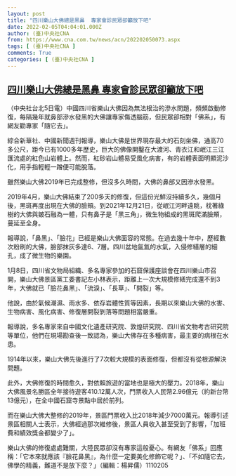 ```yaml
---
layout: post
title: "四川樂山大佛總是黑鼻  專家會診民眾卻籲放下吧"
date: 2022-02-05T04:04:01.000Z
author: (臺)中央社CNA
from: https://www.cna.com.tw/news/acn/202202050073.aspx
tags: [ (臺)中央社CNA ]
comments: True
categories: [ (臺)中央社CNA ]
---
```

<!--1644033841000-->
[四川樂山大佛總是黑鼻  專家會診民眾卻籲放下吧](https://www.cna.com.tw/news/acn/202202050073.aspx)
------

<div>
<div></div><div><p>（中央社台北5日電）中國四川省樂山大佛因為無法根治的滲水問題，頻頻啟動修復，每隔幾年就鼻部滲水發黑的大佛讓專家傷透腦筋，但民眾卻相對「佛系」，有網友勸專家「隨它去」。</p><p>綜合新華社、中國新聞週刊報導，樂山大佛是世界現存最大的石刻坐佛，通高70多公尺，距今已有1000多年歷史，巨大的佛像開鑿在大渡河、青衣江和岷江三江匯流處的紅色山岩體上。然而，紅砂岩山體易受風化病害，有的岩體表面明顯泥沙化，用手指輕輕一蹭便可能脫落。</p><p>雖然樂山大佛2019年已完成整修，但沒多久時間，大佛的鼻部又因滲水發黑。</p><p>2019年4月，樂山大佛結束了200多天的修復，但這份光鮮沒持續多久，幾個月後，黑斑再度出現在大佛的臉頰。到2021年12月21日，從岷江河畔遠眺，枕著綠樹的大佛與皴石融為一體，只有鼻子是「黑三角」，微生物組成的黑斑爬滿臉頰，蔓延至全身。</p><p>報導說，「鼻黑」、「臉花」已經是樂山大佛面容的常態。在過去幾十年中，歷經數次粉刷的大佛，臉部抹灰多達6、7層。四川盆地氤氳的水氣，入侵修繕層的細孔，成了微生物的樂園。</p><p>1月8日，四川省文物局組織、多名專家參加的石窟保護座談會在四川樂山市召開，樂山大佛景區黨工委書記左小林表示，距離上一次大規模修繕完成還不到3年，大佛就已「臉花鼻黑」、「流淚」、「長草」、「開裂」等。</p><p>他說，由於氣候潮濕、雨水多、依存岩體性質等因素，長期以來樂山大佛的水害、生物病害、風化病害、修復層開裂剝落等問題相當嚴重。</p><p>報導說，多名專家來自中國文化遺產研究院、敦煌研究院、四川省文物考古研究院等單位，他們在現場勘查後一致認為，樂山大佛存在多種病害，最主要的病根在水患。</p><p>1914年以來，樂山大佛先後進行了7次較大規模的表面修復，但都沒有從根源解決問題。</p><p>此外，大佛修復的時間愈久，對依賴旅遊的當地也是極大的壓力。2018年，樂山大佛風景名勝區全年接待遊客410.12萬人次，門票收入人民幣2.96億元（約新台幣13億元），在全中國石窟寺景點中居於前列。</p><p>而在樂山大佛大整修的2019年，景區門票收入比2018年減少7000萬元。報導引述景區相關人士表示，大佛經過那次維修後，景區人員收入甚至受到了影響，「加班費和績效獎金都變少了」。</p><p>樂山大佛的修復處處難關，大陸民眾卻沒有專家這般憂心。有網友「佛系」回應稱：「它本來就應該『臉花鼻黑』，為什麼一定要美化修飾它呢？」、「不如隨它去，佛學的精義，難道不是放下麼？」（編輯：楊昇儒）1110205</p></div>
</div>
